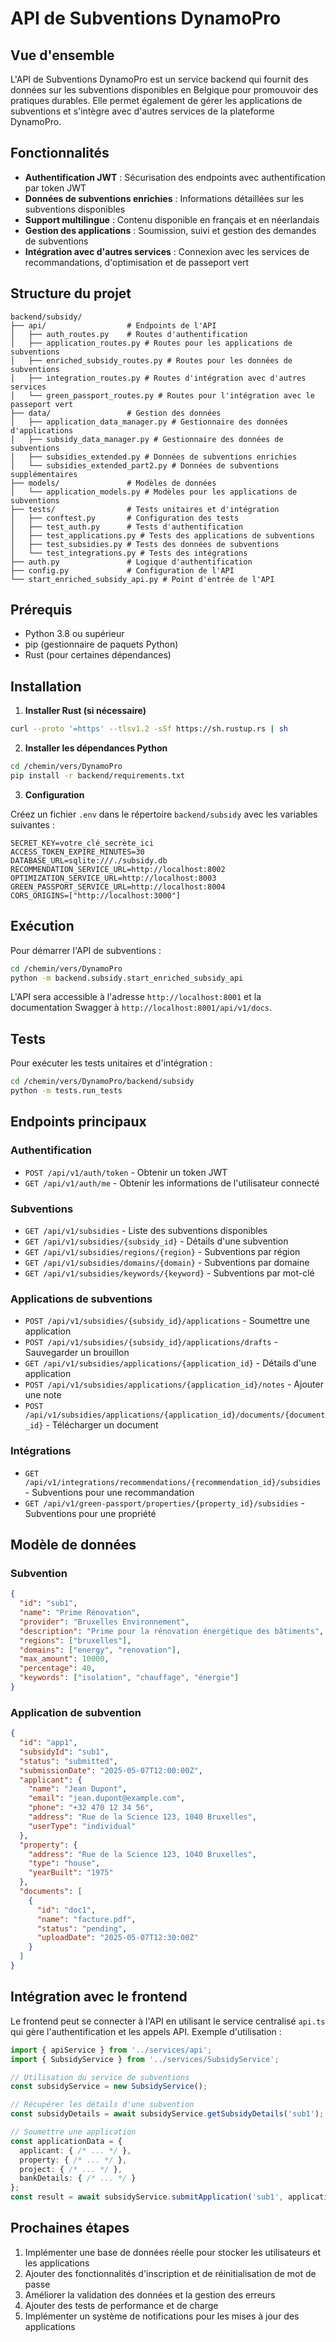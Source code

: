 # API de Subventions DynamoPro

## Vue d'ensemble

L'API de Subventions DynamoPro est un service backend qui fournit des données sur les subventions disponibles en Belgique pour promouvoir des pratiques durables. Elle permet également de gérer les applications de subventions et s'intègre avec d'autres services de la plateforme DynamoPro.

## Fonctionnalités

- **Authentification JWT** : Sécurisation des endpoints avec authentification par token JWT
- **Données de subventions enrichies** : Informations détaillées sur les subventions disponibles
- **Support multilingue** : Contenu disponible en français et en néerlandais
- **Gestion des applications** : Soumission, suivi et gestion des demandes de subventions
- **Intégration avec d'autres services** : Connexion avec les services de recommandations, d'optimisation et de passeport vert

## Structure du projet

```
backend/subsidy/
├── api/                  # Endpoints de l'API
│   ├── auth_routes.py    # Routes d'authentification
│   ├── application_routes.py # Routes pour les applications de subventions
│   ├── enriched_subsidy_routes.py # Routes pour les données de subventions
│   ├── integration_routes.py # Routes d'intégration avec d'autres services
│   └── green_passport_routes.py # Routes pour l'intégration avec le passeport vert
├── data/                 # Gestion des données
│   ├── application_data_manager.py # Gestionnaire des données d'applications
│   ├── subsidy_data_manager.py # Gestionnaire des données de subventions
│   ├── subsidies_extended.py # Données de subventions enrichies
│   └── subsidies_extended_part2.py # Données de subventions supplémentaires
├── models/               # Modèles de données
│   └── application_models.py # Modèles pour les applications de subventions
├── tests/                # Tests unitaires et d'intégration
│   ├── conftest.py       # Configuration des tests
│   ├── test_auth.py      # Tests d'authentification
│   ├── test_applications.py # Tests des applications de subventions
│   ├── test_subsidies.py # Tests des données de subventions
│   └── test_integrations.py # Tests des intégrations
├── auth.py               # Logique d'authentification
├── config.py             # Configuration de l'API
└── start_enriched_subsidy_api.py # Point d'entrée de l'API
```

## Prérequis

- Python 3.8 ou supérieur
- pip (gestionnaire de paquets Python)
- Rust (pour certaines dépendances)

## Installation

1. **Installer Rust (si nécessaire)**

```bash
curl --proto '=https' --tlsv1.2 -sSf https://sh.rustup.rs | sh
```

2. **Installer les dépendances Python**

```bash
cd /chemin/vers/DynamoPro
pip install -r backend/requirements.txt
```

3. **Configuration**

Créez un fichier `.env` dans le répertoire `backend/subsidy` avec les variables suivantes :

```
SECRET_KEY=votre_clé_secrète_ici
ACCESS_TOKEN_EXPIRE_MINUTES=30
DATABASE_URL=sqlite:///./subsidy.db
RECOMMENDATION_SERVICE_URL=http://localhost:8002
OPTIMIZATION_SERVICE_URL=http://localhost:8003
GREEN_PASSPORT_SERVICE_URL=http://localhost:8004
CORS_ORIGINS=["http://localhost:3000"]
```

## Exécution

Pour démarrer l'API de subventions :

```bash
cd /chemin/vers/DynamoPro
python -m backend.subsidy.start_enriched_subsidy_api
```

L'API sera accessible à l'adresse `http://localhost:8001` et la documentation Swagger à `http://localhost:8001/api/v1/docs`.

## Tests

Pour exécuter les tests unitaires et d'intégration :

```bash
cd /chemin/vers/DynamoPro/backend/subsidy
python -m tests.run_tests
```

## Endpoints principaux

### Authentification

- `POST /api/v1/auth/token` - Obtenir un token JWT
- `GET /api/v1/auth/me` - Obtenir les informations de l'utilisateur connecté

### Subventions

- `GET /api/v1/subsidies` - Liste des subventions disponibles
- `GET /api/v1/subsidies/{subsidy_id}` - Détails d'une subvention
- `GET /api/v1/subsidies/regions/{region}` - Subventions par région
- `GET /api/v1/subsidies/domains/{domain}` - Subventions par domaine
- `GET /api/v1/subsidies/keywords/{keyword}` - Subventions par mot-clé

### Applications de subventions

- `POST /api/v1/subsidies/{subsidy_id}/applications` - Soumettre une application
- `POST /api/v1/subsidies/{subsidy_id}/applications/drafts` - Sauvegarder un brouillon
- `GET /api/v1/subsidies/applications/{application_id}` - Détails d'une application
- `POST /api/v1/subsidies/applications/{application_id}/notes` - Ajouter une note
- `POST /api/v1/subsidies/applications/{application_id}/documents/{document_id}` - Télécharger un document

### Intégrations

- `GET /api/v1/integrations/recommendations/{recommendation_id}/subsidies` - Subventions pour une recommandation
- `GET /api/v1/green-passport/properties/{property_id}/subsidies` - Subventions pour une propriété

## Modèle de données

### Subvention

```json
{
  "id": "sub1",
  "name": "Prime Rénovation",
  "provider": "Bruxelles Environnement",
  "description": "Prime pour la rénovation énergétique des bâtiments",
  "regions": ["bruxelles"],
  "domains": ["energy", "renovation"],
  "max_amount": 10000,
  "percentage": 40,
  "keywords": ["isolation", "chauffage", "énergie"]
}
```

### Application de subvention

```json
{
  "id": "app1",
  "subsidyId": "sub1",
  "status": "submitted",
  "submissionDate": "2025-05-07T12:00:00Z",
  "applicant": {
    "name": "Jean Dupont",
    "email": "jean.dupont@example.com",
    "phone": "+32 470 12 34 56",
    "address": "Rue de la Science 123, 1040 Bruxelles",
    "userType": "individual"
  },
  "property": {
    "address": "Rue de la Science 123, 1040 Bruxelles",
    "type": "house",
    "yearBuilt": "1975"
  },
  "documents": [
    {
      "id": "doc1",
      "name": "facture.pdf",
      "status": "pending",
      "uploadDate": "2025-05-07T12:30:00Z"
    }
  ]
}
```

## Intégration avec le frontend

Le frontend peut se connecter à l'API en utilisant le service centralisé `api.ts` qui gère l'authentification et les appels API. Exemple d'utilisation :

```typescript
import { apiService } from '../services/api';
import { SubsidyService } from '../services/SubsidyService';

// Utilisation du service de subventions
const subsidyService = new SubsidyService();

// Récupérer les détails d'une subvention
const subsidyDetails = await subsidyService.getSubsidyDetails('sub1');

// Soumettre une application
const applicationData = {
  applicant: { /* ... */ },
  property: { /* ... */ },
  project: { /* ... */ },
  bankDetails: { /* ... */ }
};
const result = await subsidyService.submitApplication('sub1', applicationData);
```

## Prochaines étapes

1. Implémenter une base de données réelle pour stocker les utilisateurs et les applications
2. Ajouter des fonctionnalités d'inscription et de réinitialisation de mot de passe
3. Améliorer la validation des données et la gestion des erreurs
4. Ajouter des tests de performance et de charge
5. Implémenter un système de notifications pour les mises à jour des applications
